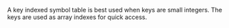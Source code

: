 A key indexed symbol table is best used when keys are small integers. The
keys are used as array indexes for quick access.
